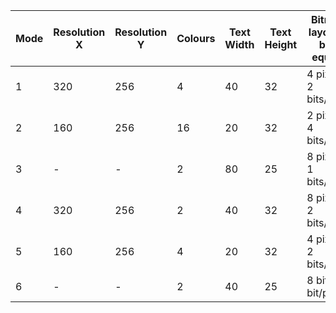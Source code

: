 | Mode 	| Resolution X 	| Resolution Y 	| Colours 	| Text Width 	| Text Height 	| Bitmap layout 8 bits equals 	| Start address to &7FFF 	| Bytes per row 	|
|------	|--------------	|--------------	|---------	|------------	|-------------	|-----------------------------	|------------------------	|---------------	|
| 1    	| 320          	| 256          	| 4       	| 40         	| 32          	| 4 pixels 2 bits/pixel       	| &3000                  	| &278          	|
| 2    	| 160          	| 256          	| 16      	| 20         	| 32          	| 2 pixels 4 bits/pixel       	| &3000                  	| &278          	|
| 3    	| -            	| -            	| 2       	| 80         	| 25          	| 8 pixels 1 bits/pixel       	| &4000                  	| &278          	|
| 4    	| 320          	| 256          	| 2       	| 40         	| 32          	| 8 pixels 2 bits/pixel       	| &5800                  	| &138          	|
| 5    	| 160          	| 256          	| 4       	| 20         	| 32          	| 4 pixels 2 bits/pixel       	| &5000                  	| &138          	|
| 6    	| -            	| -            	| 2       	| 40         	| 25          	| 8 bits 1 bit/pixel          	| &6000                  	| &138          	|